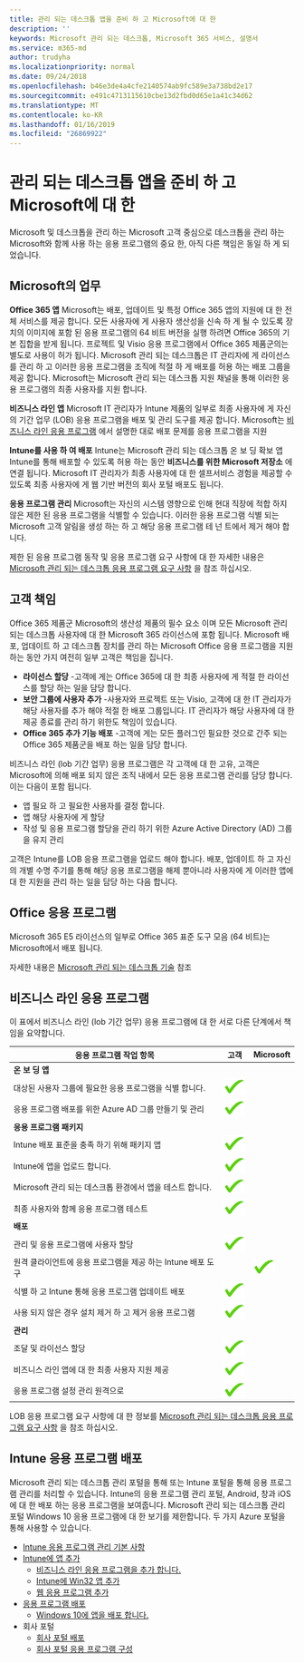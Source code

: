 ```yaml
---
title: 관리 되는 데스크톱 앱을 준비 하 고 Microsoft에 대 한
description: ''
keywords: Microsoft 관리 되는 데스크톱, Microsoft 365 서비스, 설명서
ms.service: m365-md
author: trudyha
ms.localizationpriority: normal
ms.date: 09/24/2018
ms.openlocfilehash: b46e3de4a4cfe2140574ab9fc589e3a738bd2e17
ms.sourcegitcommit: e491c4713115610cbe13d2fbd0d65e1a41c34d62
ms.translationtype: MT
ms.contentlocale: ko-KR
ms.lasthandoff: 01/16/2019
ms.locfileid: "26869922"
---
```

# <a name="preparing-apps-for-microsoft-managed-desktop"></a>관리 되는 데스크톱 앱을 준비 하 고 Microsoft에 대 한

<!--This topic is the target for 2 "Learn more" links in the Admin Portal (aka.ms/app-overview;app-package); also target for link from Online resources (aka.ms/app-overviewmmd-app-prep) do not delete.-->

<!--Applications: supported/onboard/deployment -->
 
Microsoft 및 데스크톱을 관리 하는 Microsoft 고객 중심으로 데스크톱을 관리 하는 Microsoft와 함께 사용 하는 응용 프로그램의 중요 한, 아직 다른 책임은 동일 하 게 되었습니다.

## <a name="microsoft-responsibilities"></a>Microsoft의 업무
**Office 365 앱** Microsoft는 배포, 업데이트 및 특정 Office 365 앱의 지원에 대 한 전체 서비스를 제공 합니다. 모든 사용자에 게 사용자 생산성을 신속 하 게 될 수 있도록 장치의 이미지에 포함 된 응용 프로그램의 64 비트 버전을 실행 하려면 Office 365의 기본 집합을 받게 됩니다. 프로젝트 및 Visio 응용 프로그램에서 Office 365 제품군의는 별도로 사용이 허가 됩니다.  Microsoft 관리 되는 데스크톱은 IT 관리자에 게 라이선스를 관리 하 고 이러한 응용 프로그램을 조직에 적절 하 게 배포를 허용 하는 배포 그룹을 제공 합니다. Microsoft는 Microsoft 관리 되는 데스크톱 지원 채널을 통해 이러한 응용 프로그램의 최종 사용자를 지원 합니다.

**비즈니스 라인 앱** Microsoft IT 관리자가 Intune 제품의 일부로 최종 사용자에 게 자신의 기간 업무 (LOB) 응용 프로그램을 배포 및 관리 도구를 제공 합니다. Microsoft는 [비즈니스 라인 응용 프로그램](#line-of-business-applications) 에서 설명한 대로 배포 문제를 응용 프로그램을 지원 

**Intune를 사용 하 여 배포** Intune는 Microsoft 관리 되는 데스크톱 온 보 딩 확보 앱 Intune를 통해 배포할 수 있도록 허용 하는 동안 **비즈니스를 위한 Microsoft 저장소** 에 연결 됩니다. Microsoft IT 관리자가 최종 사용자에 대 한 셀프서비스 경험을 제공할 수 있도록 최종 사용자에 게 웹 기반 버전의 회사 포털 배포도 됩니다.

**응용 프로그램 관리** Microsoft는 자신의 시스템 영향으로 인해 현대 직장에 적합 하지 않은 제한 된 응용 프로그램을 식별할 수 있습니다. 이러한 응용 프로그램 식별 되는 Microsoft 고객 알림을 생성 하는 하 고 해당 응용 프로그램 테 넌 트에서 제거 해야 합니다. 

제한 된 응용 프로그램 동작 및 응용 프로그램 요구 사항에 대 한 자세한 내용은 [Microsoft 관리 되는 데스크톱 응용 프로그램 요구 사항](../service-description/mmd-app-requirements.md) 을 참조 하십시오.

## <a name="customer-responsibilities"></a>고객 책임
Office 365 제품군 Microsoft의 생산성 제품의 필수 요소 이며 모든 Microsoft 관리 되는 데스크톱 사용자에 대 한 Microsoft 365 라이선스에 포함 됩니다. Microsoft 배포, 업데이트 하 고 데스크톱 장치를 관리 하는 Microsoft Office 응용 프로그램을 지원 하는 동안 가지 여전히 일부 고객은 책임을 집니다.
- **라이선스 할당** -고객에 게는 Office 365에 대 한 최종 사용자에 게 적절 한 라이선스를 할당 하는 일을 담당 합니다. 
- **보안 그룹에 사용자 추가** -사용자와 프로젝트 또는 Visio, 고객에 대 한 IT 관리자가 해당 사용자를 추가 해야 적절 한 배포 그룹입니다. IT 관리자가 해당 사용자에 대 한 제공 종료를 관리 하기 위한도 책임이 있습니다. 
- **Office 365 추가 기능 배포** -고객에 게는 모든 플러그인 필요한 것으로 간주 되는 Office 365 제품군을 배포 하는 일을 담당 합니다. 

비즈니스 라인 (lob 기간 업무) 응용 프로그램은 각 고객에 대 한 고유, 고객은 Microsoft에 의해 배포 되지 않은 조직 내에서 모든 응용 프로그램 관리를 담당 합니다. 이는 다음이 포함 됩니다.
- 앱 필요 하 고 필요한 사용자를 결정 합니다.
- 앱 해당 사용자에 게 할당
- 작성 및 응용 프로그램 할당을 관리 하기 위한 Azure Active Directory (AD) 그룹을 유지 관리 

고객은 Intune를 LOB 응용 프로그램을 업로드 해야 합니다. 배포, 업데이트 하 고 자신의 개별 수명 주기를 통해 해당 응용 프로그램을 해제 뿐아니라 사용자에 게 이러한 앱에 대 한 지원을 관리 하는 일을 담당 하는 다음 합니다.

## <a name="office-applications"></a>Office 응용 프로그램
Microsoft 365 E5 라이선스의 일부로 Office 365 표준 도구 모음 (64 비트)는 Microsoft에서 배포 됩니다. 

자세한 내용은 [Microsoft 관리 되는 데스크톱 기술](../intro/technologies.md) 참조<!--- and the other applications licensed under Office 365 E5 may be deployed by the customer using Intune’s deployment tools.-->

## <a name="line-of-business-applications"></a>비즈니스 라인 응용 프로그램
이 표에서 비즈니스 라인 (lob 기간 업무) 응용 프로그램에 대 한 서로 다른 단계에서 책임을 요약합니다. 

응용 프로그램 작업 항목 |    고객    | Microsoft
--- | --- | ---
**온 보 딩 앱** |  |
대상된 사용자 그룹에 필요한 응용 프로그램을 식별 합니다.   | ![예](images/checkmark.png)  |
응용 프로그램 배포를 위한 Azure AD 그룹 만들기 및 관리 | ![예](images/checkmark.png) |   
**응용 프로그램 패키지** |  |
Intune 배포 표준을 충족 하기 위해 패키지 앱 |  ![예](images/checkmark.png) |  
Intune에 앱을 업로드 합니다. | ![예](images/checkmark.png)     |
Microsoft 관리 되는 데스크톱 환경에서 앱을 테스트 합니다. |    ![예](images/checkmark.png) |  
최종 사용자와 함께 응용 프로그램 테스트    | ![예](images/checkmark.png) |    
**배포** | |
관리 및 응용 프로그램에 사용자 할당  | ![예](images/checkmark.png)  |
원격 클라이언트에 응용 프로그램을 제공 하는 Intune 배포 도구| |   ![예](images/checkmark.png)
식별 하 고 Intune 통해 응용 프로그램 업데이트 배포 | ![예](images/checkmark.png)    |
사용 되지 않은 경우 설치 제거 하 고 제거 응용 프로그램    | ![예](images/checkmark.png) |    
**관리** | |
조달 및 라이선스 할당 |   ![예](images/checkmark.png)     |
비즈니스 라인 앱에 대 한 최종 사용자 지원 제공  | ![예](images/checkmark.png) |
응용 프로그램 설정 관리 원격으로    | ![예](images/checkmark.png) |

LOB 응용 프로그램 요구 사항에 대 한 정보를 [Microsoft 관리 되는 데스크톱 응용 프로그램 요구 사항](../service-description/mmd-app-requirements.md) 을 참조 하십시오.


## <a name="intune-application-deployment"></a>Intune 응용 프로그램 배포
Microsoft 관리 되는 데스크톱 관리 포털을 통해 또는 Intune 포털을 통해 응용 프로그램 관리를 처리할 수 있습니다. Intune의 응용 프로그램 관리 포털, Android, 창과 iOS에 대 한 배포 하는 응용 프로그램을 보여줍니다. Microsoft 관리 되는 데스크톱 관리 포털 Windows 10 응용 프로그램에 대 한 보기를 제한합니다. 두 가지 Azure 포털을 통해 사용할 수 있습니다. 
* [Intune 응용 프로그램 관리 기본 사항](https://docs.microsoft.com/intune/app-management)
* [Intune에 앱 추가](https://docs.microsoft.com/intune/app-management)
   * [비즈니스 라인 응용 프로그램을 추가 합니다.](https://docs.microsoft.com/intune/lob-apps-windows)
   * [Intune에 Win32 앱 추가](https://docs.microsoft.com/intune/apps-win32-app-management)
   * [웹 응용 프로그램 추가](https://docs.microsoft.com/intune/web-app)
* [응용 프로그램 배포](https://docs.microsoft.com/intune/apps-deploy)
   * [Windows 10에 앱을 배포 합니다.](https://docs.microsoft.com/intune/apps-windows-10-app-deploy)
* 회사 포털
   * [회사 포털 배포](https://docs.microsoft.com/intune/store-apps-company-portal-app)
   * [회사 포털 응용 프로그램 구성](https://docs.microsoft.com/intune/company-portal-app)
